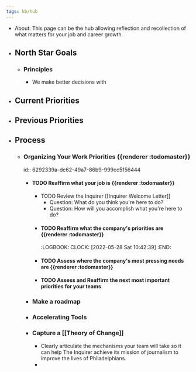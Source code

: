 ```yaml
---
tags: kb/hub
---
```


- About: This page can be the hub allowing reflection and recollection of what matters for your job and career growth.
- ## North Star Goals
	- ### Principles
		- We make better decisions with
- ## Current Priorities
- ## Previous Priorities
- ## Process
	- ### Organizing Your Work Priorities {{renderer :todomaster}}
	  id:: 6292339a-dc62-49a7-86b9-999cc5156444
		- #### TODO Reaffirm what your job is {{renderer :todomaster}}
			- TODO Review the Inquirer [[Inquirer Welcome Letter]]
				- Question: What do you think you're here to do?
				- Question: How will you accomplish what you're here to do?
			- #### TODO Reaffirm what the company's priorities are {{renderer :todomaster}}
			  :LOGBOOK:
			  CLOCK: [2022-05-28 Sat 10:42:39]
			  :END:
			- #### TODO Assess where the company's most pressing needs are {{renderer :todomaster}}
			- #### TODO Assess and Reaffirm the next most important priorities for your teams
		- ### Make a roadmap
		- ### Accelerating Tools
		- ### Capture a [[Theory of Change]]
			- Clearly articulate the mechanisms your team will take so it can help The Inquirer achieve its mission of journalism to improve the lives of Philadelphians.
			-